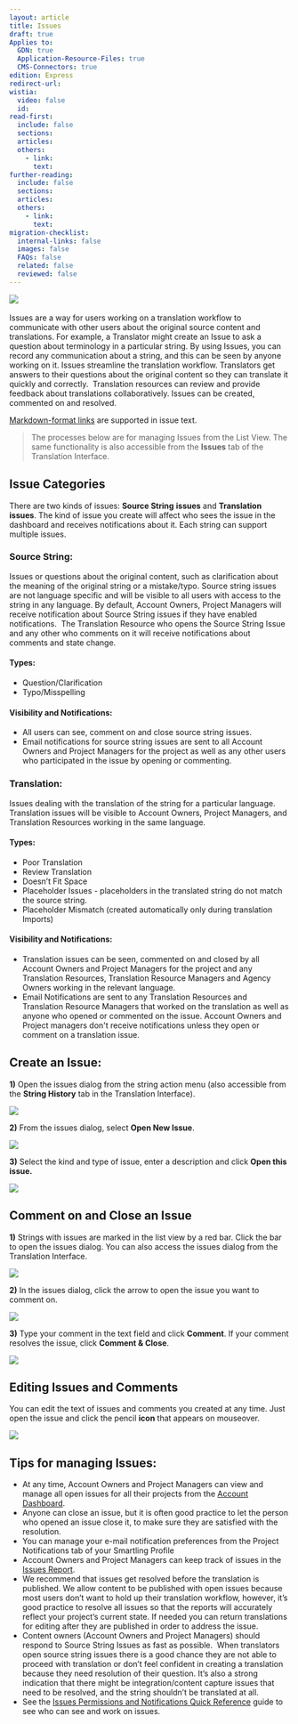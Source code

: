 ```yaml
---
layout: article
title: Issues
draft: true
Applies to:
  GDN: true
  Application-Resource-Files: true
  CMS-Connectors: true
edition: Express
redirect-url:
wistia:
  video: false
  id:
read-first:
  include: false
  sections:
  articles:
  others:
    - link:
      text:
further-reading:
  include: false
  sections:
  articles:
  others:
    - link:
      text:
migration-checklist:
  internal-links: false
  images: false
  FAQs: false
  related: false
  reviewed: false
---
```


![](/hc/en-us/article_attachments/203300977/Smartling___Translations_Management.png) 

Issues are a way for users working on a translation workflow to communicate with other users about the original source content and translations. For example, a Translator might create an Issue to ask a question about terminology in a particular string. By using Issues, you can record any communication about a string, and this can be seen by anyone working on it. Issues streamline the translation workflow. Translators get answers to their questions about the original content so they can translate it quickly and correctly.  Translation resources can review and provide feedback about translations collaboratively. Issues can be created, commented on and resolved.

[Markdown-format links](/hc/en-us/articles/216722378) are supported in issue text.

> The processes below are for managing Issues from the List View. The same functionality is also accessible from the **Issues** tab of the Translation Interface.

## Issue Categories

There are two kinds of issues: **Source String** **issues** and **Translation issues**. The kind of issue you create will affect who sees the issue in the dashboard and receives notifications about it. Each string can support multiple issues.

### Source String:

Issues or questions about the original content, such as clarification about the meaning of the original string or a mistake/typo. Source string issues are not language specific and will be visible to all users with access to the string in any language. By default, Account Owners, Project Managers will receive notification about Source String issues if they have enabled notifications.  The Translation Resource who opens the Source String Issue and any other who comments on it will receive notifications about comments and state change.

#### Types:

*   Question/Clarification
*   Typo/Misspelling

#### Visibility and Notifications:

*   All users can see, comment on and close source string issues.
*   Email notifications for source string issues are sent to all Account Owners and Project Managers for the project as well as any other users who participated in the issue by opening or commenting.  

### Translation: 

Issues dealing with the translation of the string for a particular language. Translation issues will be visible to Account Owners, Project Managers, and Translation Resources working in the same language.

#### Types:

*   Poor Translation
*   Review Translation
*   Doesn’t Fit Space
*   Placeholder Issues - placeholders in the translated string do not match the source string.
*   Placeholder Mismatch (created automatically only during translation Imports)

#### Visibility and Notifications:

*   Translation issues can be seen, commented on and closed by all Account Owners and Project Managers for the project and any Translation Resources, Translation Resource Managers and Agency Owners working in the relevant language.
*   Email Notifications are sent to any Translation Resources and Translation Resource Managers that worked on the translation as well as anyone who opened or commented on the issue. Account Owners and Project managers don't receive notifications unless they open or comment on a translation issue.

## Create an Issue:

**1)** Open the issues dialog from the string action menu (also accessible from the **String History** tab in the Translation Interface).

![](/hc/en-us/article_attachments/203374268/Smartling___Translations_Management.png)  


**2)** From the issues dialog, select **Open New Issue**.

![](/hc/en-us/article_attachments/203300897/Smartling___Translations_Management.png)

**3)** Select the kind and type of issue, enter a description and click **Open this issue.**

![](/hc/en-us/article_attachments/203374308/Smartling___Translations_Management.png)  


## Comment on and Close an Issue

**1)** Strings with issues are marked in the list view by a red bar. Click the bar to open the issues dialog. You can also access the issues dialog from the Translation Interface.

![](/hc/en-us/article_attachments/203374368/Smartling___Translations_Management.png)

**2)** In the issues dialog, click the arrow to open the issue you want to comment on.

![](/hc/en-us/article_attachments/203300907/Smartling___Translations_Management.png)

**3)** Type your comment in the text field and click **Comment**. If your comment resolves the issue, click **Comment & Close**.

![](/hc/en-us/article_attachments/203374338/Smartling___Translations_Management.png)

## Editing Issues and Comments

You can edit the text of issues and comments you created at any time. Just open the issue and click the pencil **icon** that appears on mouseover.

![](/hc/en-us/article_attachments/206540608/Smartling___Translations_Management.png)

## Tips for managing Issues:

*   At any time, Account Owners and Project Managers can view and manage all open issues for all their projects from the [Account Dashboard](/hc/en-us/articles/214197607#Projects).
*   Anyone can close an issue, but it is often good practice to let the person who opened an issue close it, to make sure they are satisfied with the resolution.
*   You can manage your e-mail notification preferences from the Project Notifications tab of your Smartling Profile
*   Account Owners and Project Managers can keep track of issues in the [Issues Report]().
*   We recommend that issues get resolved before the translation is published.  We allow content to be published with open issues because most users don’t want to hold up their translation workflow, however, it’s good practice to resolve all issues so that the reports will accurately reflect your project’s current state.  If needed you can return translations for editing after they are published in order to address the issue.
*   Content owners (Account Owners and Project Managers) should respond to Source String Issues as fast as possible.  When translators open source string issues there is a good chance they are not able to proceed with translation or don’t feel confident in creating a translation because they need resolution of their question.  It’s also a strong indication that there might be integration/content capture issues that need to be resolved, and the string shouldn’t be translated at all.
*   See the [Issues Permissions and Notifications Quick Reference]() guide to see who can see and work on issues.